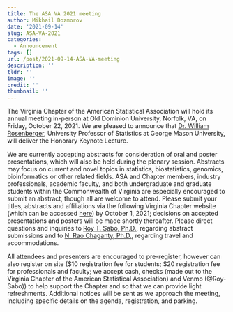 ```yaml
---
title: The ASA VA 2021 meeting
author: Mikhail Dozmorov
date: '2021-09-14'
slug: ASA-VA-2021
categories:
  - Announcement
tags: []
url: /post/2021-09-14-ASA-VA-meeting
description: ''
tldr: ''
image: ''
credit: ''
thumbnail: ''
---
```


The Virginia Chapter of the American Statistical Association will hold its annual meeting in-person at  Old Dominion University, Norfolk, VA, on Friday, October 22, 2021. We are pleased to announce that [Dr. William Rosenberger](https://statistics.gmu.edu/profiles/wrosenbe), University Professor of Statistics at George Mason University, will deliver the Honorary Keynote Lecture. 

We are currently accepting abstracts for consideration of oral and poster presentations, which will also be held during the plenary session. Abstracts may focus on current and novel topics in statistics, biostatistics, genomics, bioinformatics or other related fields. ASA and Chapter members, industry professionals, academic faculty, and both undergraduate and graduate students within the Commonwealth of Virginia are especially encouraged to submit an abstract, though all are welcome to attend. Please submit your titles, abstracts and affiliations via the following Virginia Chapter website (which can be accessed [here](https://docs.google.com/forms/d/e/1FAIpQLSf4Og2sG13l0G1MW9PO76ZHyE9ykU3c1vrQNkMWgLW4Ai5T3Q/viewform?usp=pp_url)) by October 1, 2021; decisions on accepted presentations and posters will be made shortly thereafter. Please direct questions and inquiries to [Roy T. Sabo, Ph.D.](roy.sabo@vcuhealth.org), regarding abstract submissions and to [N. Rao Chaganty, Ph.D.](rchagant@odu.edu), regarding travel and accommodations.

All attendees and presenters are encouraged to pre-register, however can also  register on site (\$10 registration fee for students; \$20 registration fee for professionals and faculty; we accept cash, checks (made out to the Virginia Chapter of the American Statistical Association) and Venmo (@Roy-Sabo)) to help support the Chapter and so that we can provide light refreshments. Additional notices will be sent as we approach the meeting, including specific details on the agenda, registration, and parking. 


